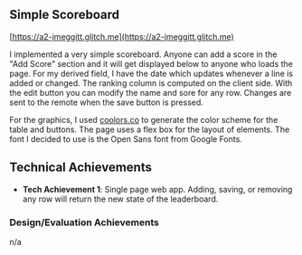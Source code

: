 ## Simple Scoreboard
[https://a2-jmeggitt.glitch.me](https://a2-jmeggitt.glitch.me)

I implemented a very simple scoreboard. Anyone can add a score in the "Add Score" section and it will get displayed
below to anyone who loads the page. For my derived field, I have the date which updates whenever a line is added or
changed. The ranking column is computed on the client side. With the edit button you can modify the name and sore for
any row. Changes are sent to the remote when the save button is pressed.

For the graphics, I used [coolors.co](coolors.co) to generate the color scheme for the table and buttons. The page uses
a flex box for the layout of elements. The font I decided to use is the Open Sans font from Google Fonts.

## Technical Achievements
- **Tech Achievement 1**: Single page web app. Adding, saving, or removing any row will return the new state of the 
leaderboard. 

### Design/Evaluation Achievements
n/a

